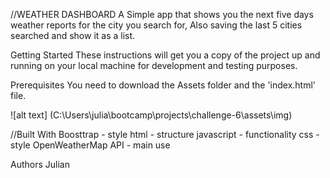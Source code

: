 //WEATHER DASHBOARD
A Simple app that shows you the next five days weather reports for the city you search for, Also saving the last 5 cities searched and show it as a list.

Getting Started
These instructions will get you a copy of the project up and running on your local machine for development and testing purposes.

Prerequisites
You need to download the Assets folder and the 'index.html' file.

![alt text] (C:\Users\julia\bootcamp\projects\challenge-6\assets\img)

//Built With
Boosttrap - style
html - structure
javascript - functionality
css - style
OpenWeatherMap API - main use

Authors
Julian
